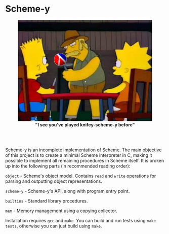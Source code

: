 # Scheme-y

<figure style="text-align: center">
<img src="knifey-schemey.png">
<figcaption align="center">
  <b>"I see you've played knifey-scheme-y before"</b>
</figcaption>
<br>
</figure>

<br>

Scheme-y is an incomplete implementation of Scheme. The main objective of this project is to create a minimal Scheme interpreter in C, making it possible to implement all remaining procedures in Scheme itself. It is broken up into the following parts (in recommended reading order):

`object` - Scheme's object model. Contains `read` and `write` operations for parsing and outputting object representations.

`scheme-y` - Scheme-y's API, along with program entry point.

`builtins` - Standard library procedures.

`mem` - Memory management using a copying collector.

Installation requires `gcc` and `make`. You can build and run tests using `make tests`, otherwise you can just build using `make`.
